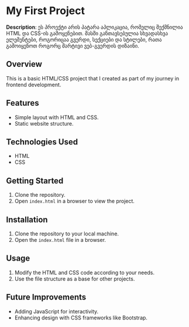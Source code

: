 # My First Project

**Description**: ეს პროექტი არის პატარა აპლიკაცია, რომელიც შექმნილია HTML და CSS-ის გამოყენებით. მასში განთავსებულია სხვადასხვა ელემენტები, როგორიცაა გვერდი, სექციები და სტილები, რათა გამოიყენოთ როგორც მარტივი ვებ-გვერდის დიზაინი.

## Overview
This is a basic HTML/CSS project that I created as part of my journey in frontend development.

## Features
- Simple layout with HTML and CSS.
- Static website structure.

## Technologies Used
- HTML
- CSS

## Getting Started
1. Clone the repository.
2. Open `index.html` in a browser to view the project.

## Installation
1. Clone the repository to your local machine.
2. Open the `index.html` file in a browser.

## Usage
1. Modify the HTML and CSS code according to your needs.
2. Use the file structure as a base for other projects.

## Future Improvements
- Adding JavaScript for interactivity.
- Enhancing design with CSS frameworks like Bootstrap.
